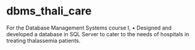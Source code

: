 # dbms_thali_care

For the Database Management Systems course I,
•	Designed and developed a database in SQL Server to cater to the needs of hospitals in treating thalassemia patients.

